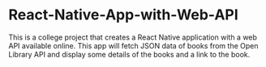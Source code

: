 # React-Native-App-with-Web-API
This is a college project that creates a React Native application with a web API available online. This app will fetch JSON data of books from the Open Library API and display some details of the books and a link to the book.

